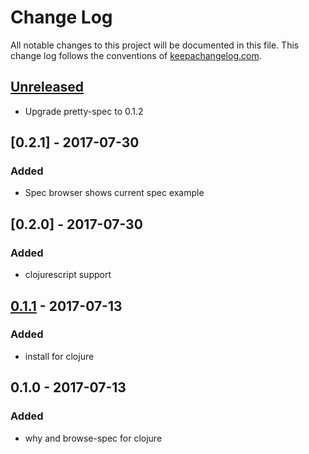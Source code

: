 # Change Log
All notable changes to this project will be documented in this file. This change log follows the conventions of [keepachangelog.com](http://keepachangelog.com/).

## [Unreleased]
- Upgrade pretty-spec to 0.1.2
## [0.2.1] - 2017-07-30
### Added
- Spec browser shows current spec example

## [0.2.0] - 2017-07-30
### Added
- clojurescript support 

## [0.1.1] - 2017-07-13
### Added
- install for clojure

## 0.1.0 - 2017-07-13
### Added
- why and browse-spec for clojure

[Unreleased]: https://github.com/your-name/inspectable/compare/0.1.1...HEAD
[0.1.1]: https://github.com/your-name/inspectable/compare/0.1.0...0.1.1

